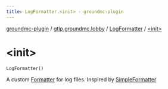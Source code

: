 ```yaml
---
title: LogFormatter.<init> - groundmc-plugin
---
```


[groundmc-plugin](../../index.html) / [gtlp.groundmc.lobby](../index.html) / [LogFormatter](index.html) / [&lt;init&gt;](.)

# &lt;init&gt;

`LogFormatter()`

A custom [Formatter](#) for log files.
Inspired by [SimpleFormatter](#)

